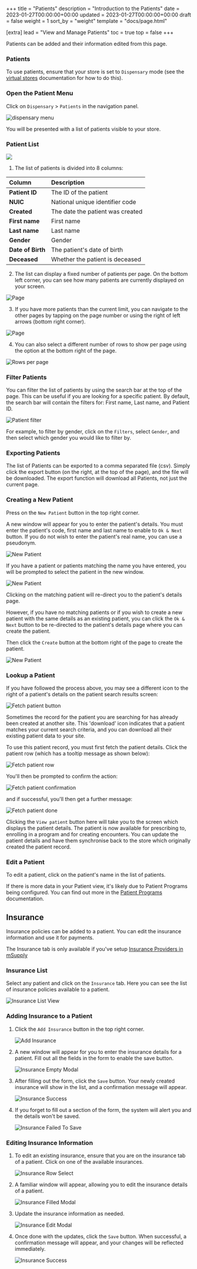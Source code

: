 +++
title = "Patients"
description = "Introduction to the Patients"
date = 2023-01-27T00:00:00+00:00
updated = 2023-01-27T00:00:00+00:00
draft = false
weight = 1
sort_by = "weight"
template = "docs/page.html"

[extra]
lead = "View and Manage Patients"
toc = true
top = false
+++

Patients can be added and their information edited from this page.

### Patients

To use patients, ensure that your store is set to `Dispensary` mode (see the [virtual stores](https://docs.msupply.org.nz/other_stuff:virtual_stores#store_type) documentation for how to do this).

### Open the Patient Menu

Click on `Dispensary` > `Patients` in the navigation panel.

![dispensary menu](images/dispensary_menu.png)

You will be presented with a list of patients visible to your store.

### Patient List

![](images/patient_list_view.png)

1. The list of patients is divided into 8 columns:

| Column            | Description                      |
| :---------------- | :------------------------------- |
| **Patient ID**    | The ID of the patient            |
| **NUIC**          | National unique identifier code  |
| **Created**       | The date the patient was created |
| **First name**    | First name                       |
| **Last name**     | Last name                        |
| **Gender**        | Gender                           |
| **Date of Birth** | The patient's date of birth      |
| **Deceased**      | Whether the patient is deceased  |

2. The list can display a fixed number of patients per page. On the bottom left corner, you can see how many patients are currently displayed on your screen.

![Page](images/list_showing.png)

3. If you have more patients than the current limit, you can navigate to the other pages by tapping on the page number or using the right of left arrows (bottom right corner).

![Page](images/list_pagenumbers.png)

4. You can also select a different number of rows to show per page using the option at the bottom right of the page.

![Rows per page](images/rows-per-page-select.png)

### Filter Patients

You can filter the list of patients by using the search bar at the top of the page. This can be useful if you are looking for a specific patient. By default, the search bar will contain the filters for: First name, Last name, and Patient ID.

![Patient filter](images/patient_filter.png)

For example, to filter by gender, click on the `Filters`, select `Gender`, and then select which gender you would like to filter by.

### Exporting Patients

The list of Patients can be exported to a comma separated file (csv). Simply click the export button (on the right, at the top of the page), and the file will be downloaded. The export function will download all Patients, not just the current page.

### Creating a New Patient

Press on the `New Patient` button in the top right corner.

A new window will appear for you to enter the patient's details. You must enter the patient's code, first name and last name to enable to `Ok & Next` button. If you do not wish to enter the patient's real name, you can use a pseudonym.

![New Patient](images/patient_new.png)

If you have a patient or patients matching the name you have entered, you will be prompted to select the patient in the new window.

![New Patient](images/patient_search.png)

Clicking on the matching patient will re-direct you to the patient's details page.

However, if you have no matching patients or if you wish to create a new patient with the same details as an existing patient, you can click the `Ok & Next` button to be re-directed to the patient's details page where you can create the patient.

Then click the `Create` button at the bottom right of the page to create the patient.

![New Patient](images/patient_creation_detail.png)

### Lookup a Patient

If you have followed the process above, you may see a different icon to the right of a patient's details on the patient search results screen:

![Fetch patient button](images/fetch_patient_button.png)

Sometimes the record for the patient you are searching for has already been created at another site. This 'download' icon indicates that a patient matches your current search criteria, and you can download all their existing patient data to your site.

To use this patient record, you must first fetch the patient details. Click the patient row (which has a tooltip message as shown below):

![Fetch patient row](images/fetch_patient_row.png)

You'll then be prompted to confirm the action:

![Fetch patient confirmation](images/fetch_patient_confirmation.png)

and if successful, you'll then get a further message:

![Fetch patient done](images/fetch_patient_done.png)

Clicking the `View patient` button here will take you to the screen which displays the patient details. The patient is now available for prescribing to, enrolling in a program and for creating encounters. You can update the patient details and have them synchronise back to the store which originally created the patient record.

### Edit a Patient

To edit a patient, click on the patient's name in the list of patients.

If there is more data in your Patient view, it's likely due to Patient Programs being configured. You can find out more in the [Patient Programs](/docs/programs/program-module) documentation.

## Insurance

Insurance policies can be added to a patient. You can edit the insurance information and use it for payments.

<div class="tip">The Insurance tab is only available if you've setup <a href="https://docs.msupply.org.nz/dispensing:patient_insurance#insurance_providers">Insurance Providers in mSupply</a></div>

### Insurance List

Select any patient and click on the `Insurance` tab. Here you can see the list of insurance policies available to a patient.

![Insurance List View](images/insurance_list_view.png)

### Adding Insurance to a Patient

1. Click the `Add Insurance` button in the top right corner.

   ![Add Insurance](images/insurance_add_button.png)

2. A new window will appear for you to enter the insurance details for a patient. Fill out all the fields in the form to enable the save button.

   ![Insurance Empty Modal](images/insurance_empty_modal.png)

3. After filling out the form, click the `Save` button. Your newly created insurance will show in the list, and a confirmation message will appear.

   ![Insurance Success](images/insurance_success.png)

4. If you forget to fill out a section of the form, the system will alert you and the details won't be saved.

   ![Insurance Failed To Save](images/insurance_failed_to_save.png)

### Editing Insurance Information

1. To edit an existing insurance, ensure that you are on the insurance tab of a patient. Click on one of the available insurances.

   ![Insurance Row Select](images/insurance_row_select.png)

2. A familiar window will appear, allowing you to edit the insurance details of a patient.

   ![Insurance Filled Modal](images/insurance_filled_modal.png)

3. Update the insurance information as needed.

   ![Insurance Edit Modal](images/insurance_edit_modal.png)

4. Once done with the updates, click the `Save` button. When successful, a confirmation message will appear, and your changes will be reflected immediately.

   ![Insurance Success](images/insurance_success.png)
